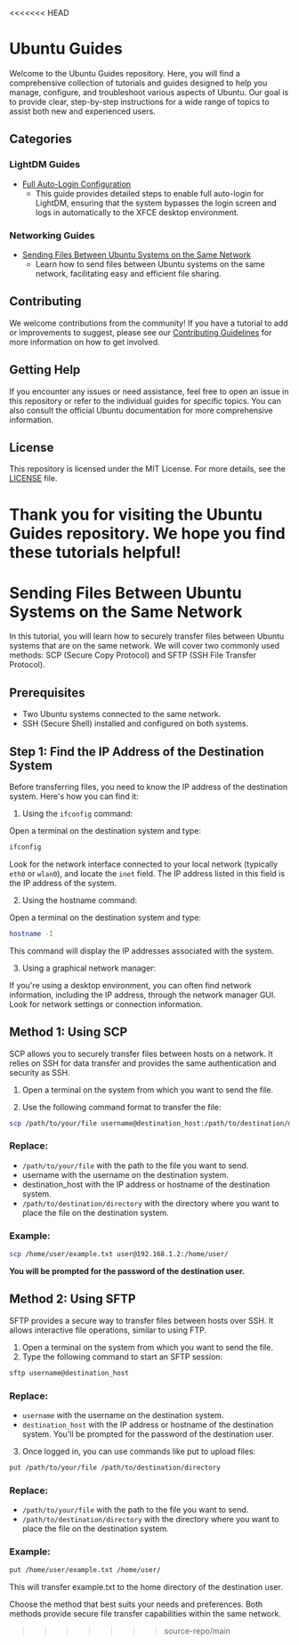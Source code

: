 <<<<<<< HEAD
# Ubuntu Guides

Welcome to the Ubuntu Guides repository. Here, you will find a comprehensive collection of tutorials and guides designed to help you manage, configure, and troubleshoot various aspects of Ubuntu. Our goal is to provide clear, step-by-step instructions for a wide range of topics to assist both new and experienced users.

## Categories

### LightDM Guides
- [Full Auto-Login Configuration](lightdm-guides/full-auto-login.md)
  - This guide provides detailed steps to enable full auto-login for LightDM, ensuring that the system bypasses the login screen and logs in automatically to the XFCE desktop environment.

### Networking Guides
- [Sending Files Between Ubuntu Systems on the Same Network](networking-guides/sending-files-between-ubuntu-systems.md)
  - Learn how to send files between Ubuntu systems on the same network, facilitating easy and efficient file sharing.

 <!--
### Networking Guides
- [Wi-Fi Setup](networking-guides/wifi-setup.md)
  - Step-by-step instructions for setting up Wi-Fi on Ubuntu, including how to connect to networks using command-line tools.

### System Configuration Guides
- [Updating Sources List](system-configuration-guides/update-sources.md)
  - A guide to updating the sources list on Ubuntu, ensuring that your system can access the latest software repositories and updates.

### Software Installation Guides
- [Installing Visual Studio Code](software-installation-guides/install-vscode.md)
  - Instructions for installing Visual Studio Code on Ubuntu, providing a powerful code editor for developers.
-->

## Contributing

We welcome contributions from the community! If you have a tutorial to add or improvements to suggest, please see our [Contributing Guidelines](CONTRIBUTING.md) for more information on how to get involved.

## Getting Help

If you encounter any issues or need assistance, feel free to open an issue in this repository or refer to the individual guides for specific topics. You can also consult the official Ubuntu documentation for more comprehensive information.

## License

This repository is licensed under the MIT License. For more details, see the [LICENSE](LICENSE) file.

Thank you for visiting the Ubuntu Guides repository. We hope you find these tutorials helpful!
=======
# Sending Files Between Ubuntu Systems on the Same Network
In this tutorial, you will learn how to securely transfer files between Ubuntu systems that are on the same network. We will cover two commonly used methods: SCP (Secure Copy Protocol) and SFTP (SSH File Transfer Protocol).

## Prerequisites
* Two Ubuntu systems connected to the same network.
* SSH (Secure Shell) installed and configured on both systems.

## Step 1: Find the IP Address of the Destination System

Before transferring files, you need to know the IP address of the destination system. Here's how you can find it:

1. Using the `ifconfig` command:

Open a terminal on the destination system and type:

```bash
ifconfig
```

Look for the network interface connected to your local network (typically `eth0` or `wlan0`), and locate the `inet` field. The IP address listed in this field is the IP address of the system.

2. Using the hostname command:

Open a terminal on the destination system and type:

```bash
hostname -I
```
This command will display the IP addresses associated with the system.

3. Using a graphical network manager:

If you're using a desktop environment, you can often find network information, including the IP address, through the network manager GUI. Look for network settings or connection information.


## Method 1: Using SCP
SCP allows you to securely transfer files between hosts on a network. It relies on SSH for data transfer and provides the same authentication and security as SSH.

1. Open a terminal on the system from which you want to send the file.

2. Use the following command format to transfer the file:

```bash
scp /path/to/your/file username@destination_host:/path/to/destination/directory
```

### Replace:

* `/path/to/your/file` with the path to the file you want to send.
* username with the username on the destination system.
* destination_host with the IP address or hostname of the destination system.
* `/path/to/destination/directory` with the directory where you want to place the file on the destination system.

### Example:

```bash
scp /home/user/example.txt user@192.168.1.2:/home/user/
```
**You will be prompted for the password of the destination user.**


## Method 2: Using SFTP

SFTP provides a secure way to transfer files between hosts over SSH. It allows interactive file operations, similar to using FTP.

1. Open a terminal on the system from which you want to send the file.
2. Type the following command to start an SFTP session:

```bash
sftp username@destination_host
```
### Replace:
* `username` with the username on the destination system.
* `destination_host` with the IP address or hostname of the destination system.
You'll be prompted for the password of the destination user.

3. Once logged in, you can use commands like put to upload files:

```bash
put /path/to/your/file /path/to/destination/directory
```
### Replace:

* `/path/to/your/file` with the path to the file you want to send.
* `/path/to/destination/directory` with the directory where you want to place the file on the destination system.

### Example:

```bash
put /home/user/example.txt /home/user/
```
This will transfer example.txt to the home directory of the destination user.

Choose the method that best suits your needs and preferences. Both methods provide secure file transfer capabilities within the same network.
>>>>>>> source-repo/main

